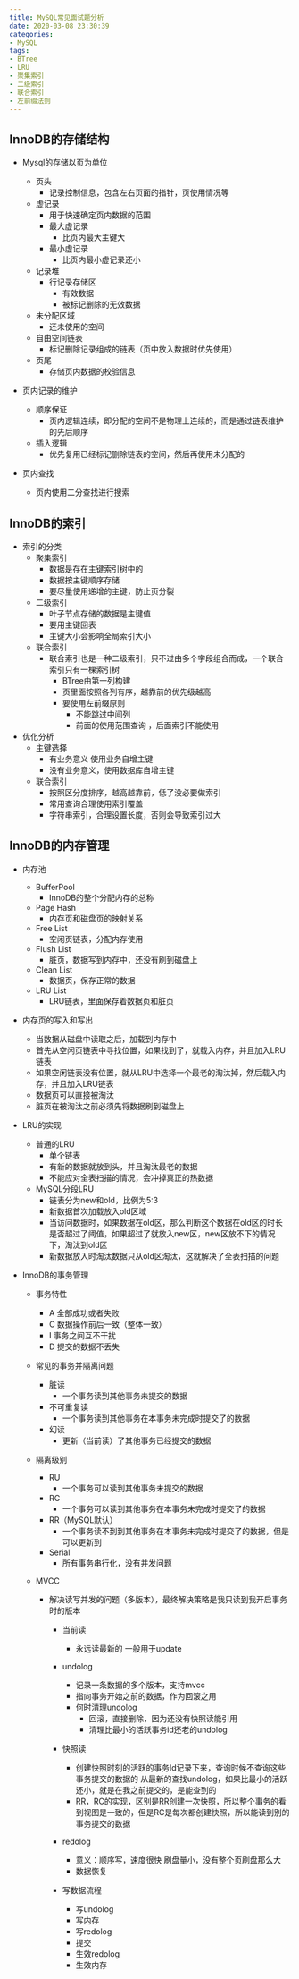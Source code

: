 ```yaml
---
title: MySQL常见面试题分析
date: 2020-03-08 23:30:39
categories:
- MySQL
tags:
- BTree
- LRU
- 聚集索引
- 二级索引
- 联合索引
- 左前缀法则
---
```


## InnoDB的存储结构
- Mysql的存储以页为单位
    - 页头
        - 记录控制信息，包含左右页面的指针，页使用情况等
    - 虚记录
        - 用于快速确定页内数据的范围
        - 最大虚记录
            - 比页内最大主键大
        - 最小虚记录
            - 比页内最小虚记录还小
    - 记录堆
        - 行记录存储区 
            - 有效数据 
            - 被标记删除的无效数据
    - 未分配区域
        - 还未使用的空间
    - 自由空间链表
        - 标记删除记录组成的链表（页中放入数据时优先使用）
    - 页尾
        - 存储页内数据的校验信息
    
- 页内记录的维护
    - 顺序保证
        - 页内逻辑连续，即分配的空间不是物理上连续的，而是通过链表维护的先后顺序 
    - 插入逻辑
        - 优先复用已经标记删除链表的空间，然后再使用未分配的

- 页内查找
    - 页内使用二分查找进行搜索

## InnoDB的索引
- 索引的分类
    - 聚集索引
        - 数据是存在主键索引树中的
        - 数据按主键顺序存储
        - 要尽量使用递增的主键，防止页分裂
    - 二级索引
        - 叶子节点存储的数据是主键值 
        - 要用主键回表
        - 主键大小会影响全局索引大小
    - 联合索引
        - 联合索引也是一种二级索引，只不过由多个字段组合而成，一个联合索引只有一棵索引树
            - BTree由第一列构建
            - 页里面按照各列有序，越靠前的优先级越高
            - 要使用左前缀原则
                - 不能跳过中间列
                - 前面的使用范围查询 ，后面索引不能使用
- 优化分析
    - 主键选择
        - 有业务意义 使用业务自增主键
        - 没有业务意义，使用数据库自增主键
    - 联合索引
        - 按照区分度排序，越高越靠前，低了没必要做索引
        - 常用查询合理使用索引覆盖
        - 字符串索引，合理设置长度，否则会导致索引过大 

## InnoDB的内存管理 
- 内存池
    - BufferPool 
        - InnoDB的整个分配内存的总称
    - Page Hash 
        - 内存页和磁盘页的映射关系
    - Free List 
        - 空闲页链表，分配内存使用
    - Flush List 
        - 脏页，数据写到内存中，还没有刷到磁盘上
    - Clean List 
        - 数据页，保存正常的数据
    - LRU List 
        - LRU链表，里面保存着数据页和脏页

- 内存页的写入和写出
    - 当数据从磁盘中读取之后，加载到内存中
    - 首先从空闲页链表中寻找位置，如果找到了，就载入内存，并且加入LRU链表
    - 如果空闲链表没有位置，就从LRU中选择一个最老的淘汰掉，然后载入内存，并且加入LRU链表
    - 数据页可以直接被淘汰
    - 脏页在被淘汰之前必须先将数据刷到磁盘上

- LRU的实现
    - 普通的LRU
        - 单个链表
        - 有新的数据就放到头，并且淘汰最老的数据
        - 不能应对全表扫描的情况，会冲掉真正的热数据
    - MySQL分段LRU
        - 链表分为new和old，比例为5:3
        - 新数据首次加载放入old区域
        - 当访问数据时，如果数据在old区，那么判断这个数据在old区的时长是否超过了阈值，如果超过了就放入new区，new区放不下的情况下，淘汰到old区
        - 新数据放入时淘汰数据只从old区淘汰，这就解决了全表扫描的问题

- InnoDB的事务管理
    - 事务特性
        - A 全部成功或者失败
        - C 数据操作前后一致（整体一致）
        - I 事务之间互不干扰
        - D 提交的数据不丢失
    - 常见的事务并隔离问题
        - 脏读
            - 一个事务读到其他事务未提交的数据
        - 不可重复读
            - 一个事务读到其他事务在本事务未完成时提交了的数据
        - 幻读
            - 更新（当前读）了其他事务已经提交的数据

    - 隔离级别
        - RU
            -  一个事务可以读到其他事务未提交的数据
        - RC
            - 一个事务可以读到其他事务在本事务未完成时提交了的数据
        - RR（MySQL默认）
            - 一个事务读不到到其他事务在本事务未完成时提交了的数据，但是可以更新到
        - Serial
            - 所有事务串行化，没有并发问题

    - MVCC
        - 解决读写并发的问题（多版本），最终解决策略是我只读到我开启事务时的版本
            - 当前读 
                - 永远读最新的 一般用于update
            - undolog
                - 记录一条数据的多个版本，支持mvcc
                - 指向事务开始之前的数据，作为回滚之用
                - 何时清理undolog
                    - 回滚，直接删除，因为还没有快照读能引用
                    - 清理比最小的活跃事务id还老的undolog
            - 快照读
                - 创建快照时刻的活跃的事务Id记录下来，查询时候不查询这些事务提交的数据的
                    从最新的查找undolog，如果比最小的活跃还小，就是在我之前提交的，是能查到的
                - RR，RC的实现，区别是RR创建一次快照，所以整个事务的看到视图是一致的，但是RC是每次都创建快照，所以能读到别的事务提交的数据
                
            - redolog
                - 意义：顺序写，速度很快 刷盘量小，没有整个页刷盘那么大
                - 数据恢复
            - 写数据流程
                - 写undolog
                - 写内存
                - 写redolog
                - 提交
                - 生效redolog
                - 生效内存

